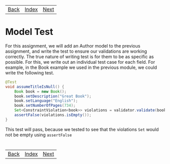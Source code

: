 <table width="100%">
    <tr>
        <td><a href="./007_Testing_Model.md">Back</a></td>
        <td><a href="../Index.md">Index</a></td>
        <td><a href="./../../007_Java_Spring_Deployment/001_AWS_EC2.md">Next</a></td>
    </tr>
</table>

#

#   Model Test
For this assignment, we will add an Author model to the previous assignment, and write the test to ensure our validations are working correctly.  The true nature of writing test is for them to be as specific as possible.  For this, we write out an individual test case for each field.  For example, in the Book example we used in the previous module, we could write the following test.
```java
@Test
void assumeTitleIsNull() {
    Book book = new Book();
    book.setDescription("Great Book");
    book.setLanguage("English");
    book.setNumberOfPages(734);
    Set<ConstraintViolation<book>> violations = validator.validate(book);
    assertFalse(violations.isEmpty());
}
```
This test will pass, because we tested to see that the violations `Set` would not be empty using `assertFalse`

#

[]()
<table width="100%">
    <tr>
        <td><a href="./007_Testing_Model.md">Back</a></td>
        <td><a href="../Index.md">Index</a></td>
        <td><a href="./../../007_Java_Spring_Deployment/001_AWS_EC2.md">Next</a></td>
    </tr>
</table>